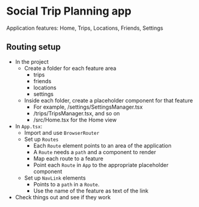 # Social Trip Planning app

Application features: Home, Trips, Locations, Friends, Settings

## Routing setup

- In the project
  - Create a folder for each feature area
    - trips
    - friends
    - locations
    - settings
  - Inside each folder, create a placeholder component for that feature
    - For example, /settings/SettingsManager.tsx
    - /trips/TripsManager.tsx, and so on
    - /src/Home.tsx for the Home view
- In `App.tsx`:
  - Import and use `BrowserRouter`
  - Set up `Routes`
    - Each `Route` element points to an area of the application
    - A `Route` needs a `path` and a component to render
    - Map each route to a feature
    - Point each `Route` in `App` to the appropriate placeholder component
  - Set up `NavLink` elements
    - Points to a `path` in a `Route`.
    - Use the name of the feature as text of the link
- Check things out and see if they work
